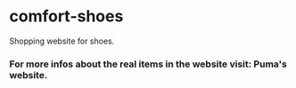 # comfort-shoes
Shopping website for shoes.
### For more infos about the real items in the website visit: Puma's website.

